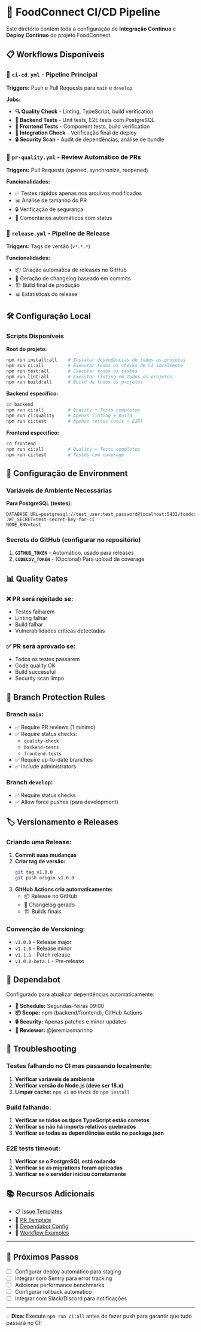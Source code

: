 # 🚀 FoodConnect CI/CD Pipeline

Este diretório contém toda a configuração de **Integração Contínua** e **Deploy Contínuo** do projeto FoodConnect.

## 📋 Workflows Disponíveis

### 🔄 `ci-cd.yml` - Pipeline Principal

**Triggers:** Push e Pull Requests para `main` e `develop`

**Jobs:**

- **🔍 Quality Check** - Linting, TypeScript, build verification
- **🧪 Backend Tests** - Unit tests, E2E tests com PostgreSQL
- **🧪 Frontend Tests** - Component tests, build verification
- **🔗 Integration Check** - Verificação final de deploy
- **🔒 Security Scan** - Audit de dependências, análise de bundle

### 🚦 `pr-quality.yml` - Review Automático de PRs

**Triggers:** Pull Requests (opened, synchronize, reopened)

**Funcionalidades:**

- ✅ Testes rápidos apenas nos arquivos modificados
- 📊 Análise de tamanho do PR
- 🔒 Verificação de segurança
- 💬 Comentários automáticos com status

### 🚀 `release.yml` - Pipeline de Release

**Triggers:** Tags de versão (`v*.*.*`)

**Funcionalidades:**

- 📦 Criação automática de releases no GitHub
- 📝 Geração de changelog baseado em commits
- 🏗️ Build final de produção
- 📊 Estatísticas do release

## 🛠️ Configuração Local

### Scripts Disponíveis

**Root do projeto:**

```bash
npm run install:all    # Instalar dependências de todos os projetos
npm run ci:all         # Executar todos os checks de CI localmente
npm run test:all       # Executar todos os testes
npm run lint:all       # Executar linting em todos os projetos
npm run build:all      # Build de todos os projetos
```

**Backend específico:**

```bash
cd backend
npm run ci:all         # Quality + Tests completos
npm run ci:quality     # Apenas linting + build
npm run ci:test        # Apenas testes (unit + E2E)
```

**Frontend específico:**

```bash
cd frontend
npm run ci:all         # Quality + Tests completos
npm run ci:test        # Testes com coverage
```

## 🔧 Configuração de Environment

### Variáveis de Ambiente Necessárias

**Para PostgreSQL (testes):**

```env
DATABASE_URL=postgresql://test_user:test_password@localhost:5432/foodconnect_test
JWT_SECRET=test-secret-key-for-ci
NODE_ENV=test
```

### Secrets do GitHub (configurar no repositório)

1. **`GITHUB_TOKEN`** - Automático, usado para releases
2. **`CODECOV_TOKEN`** - (Opcional) Para upload de coverage

## 📊 Quality Gates

### ❌ PR será rejeitado se:

- Testes falharem
- Linting falhar
- Build falhar
- Vulnerabilidades críticas detectadas

### ✅ PR será aprovado se:

- Todos os testes passarem
- Code quality OK
- Build successful
- Security scan limpo

## 🚦 Branch Protection Rules

### Branch `main`:

- ✅ Require PR reviews (1 mínimo)
- ✅ Require status checks:
  - `quality-check`
  - `backend-tests`
  - `frontend-tests`
- ✅ Require up-to-date branches
- ✅ Include administrators

### Branch `develop`:

- ✅ Require status checks
- ✅ Allow force pushes (para development)

## 🏷️ Versionamento e Releases

### Criando uma Release:

1. **Commit suas mudanças**
2. **Criar tag de versão:**
   ```bash
   git tag v1.0.0
   git push origin v1.0.0
   ```
3. **GitHub Actions cria automaticamente:**
   - 📦 Release no GitHub
   - 📝 Changelog gerado
   - 🏗️ Builds finais

### Convenção de Versioning:

- `v1.0.0` - Release major
- `v1.1.0` - Release minor
- `v1.1.1` - Patch release
- `v1.0.0-beta.1` - Pre-release

## 🤖 Dependabot

Configurado para atualizar dependências automaticamente:

- **📅 Schedule:** Segundas-feiras 09:00
- **📦 Scope:** npm (backend/frontend), GitHub Actions
- **🔒 Security:** Apenas patches e minor updates
- **👥 Reviewer:** @jeremiasmarinho

## 🐛 Troubleshooting

### Testes falhando no CI mas passando localmente:

1. **Verificar variáveis de ambiente**
2. **Verificar versão do Node.js (deve ser 18.x)**
3. **Limpar cache:** `npm ci` ao invés de `npm install`

### Build falhando:

1. **Verificar se todos os tipos TypeScript estão corretos**
2. **Verificar se não há imports relativos quebrados**
3. **Verificar se todas as dependências estão no package.json**

### E2E tests timeout:

1. **Verificar se o PostgreSQL está rodando**
2. **Verificar se as migrations foram aplicadas**
3. **Verificar se o servidor iniciou corretamente**

## 📚 Recursos Adicionais

- 📋 [Issue Templates](./.github/ISSUE_TEMPLATE/)
- 📝 [PR Template](./.github/pull_request_template.md)
- 🤖 [Dependabot Config](./.github/dependabot.yml)
- 🔧 [Workflow Examples](./workflows/)

---

## 🎯 Próximos Passos

- [ ] Configurar deploy automático para staging
- [ ] Integrar com Sentry para error tracking
- [ ] Adicionar performance benchmarks
- [ ] Configurar rollback automático
- [ ] Integrar com Slack/Discord para notificações

---

💡 **Dica:** Execute `npm run ci:all` antes de fazer push para garantir que tudo passará no CI!
